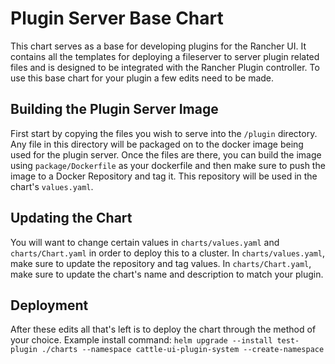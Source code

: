# Plugin Server Base Chart
This chart serves as a base for developing plugins for the Rancher UI. It contains all the templates for deploying a fileserver to server plugin related files and is designed to be integrated with the Rancher Plugin controller. To use this base chart for your plugin a few edits need to be made.

## Building the Plugin Server Image
First start by copying the files you wish to serve into the `/plugin` directory. Any file in this directory will be packaged on to the docker image being used for the plugin server. Once the files are there, you can build the image using `package/Dockerfile` as your dockerfile and then make sure to push the image to a Docker Repository and tag it. This repository will be used in the chart's `values.yaml`.

## Updating the Chart
You will want to change certain values in `charts/values.yaml` and `charts/Chart.yaml` in order to deploy this to a cluster. In `charts/values.yaml`, make sure to update the repository and tag values. In `charts/Chart.yaml`, make sure to update the chart's name and description to match your plugin. 

## Deployment
After these edits all that's left is to deploy the chart through the method of your choice.
Example install command:
`helm upgrade --install test-plugin ./charts --namespace cattle-ui-plugin-system --create-namespace`
